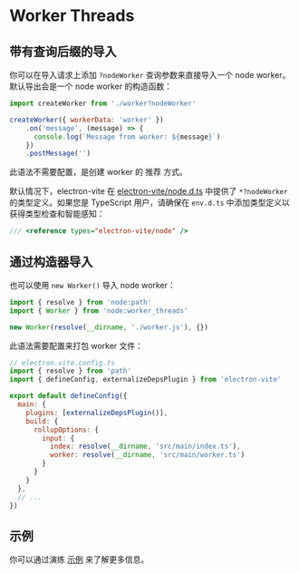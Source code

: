 # Worker Threads

## 带有查询后缀的导入

你可以在导入请求上添加 `?nodeWorker` 查询参数来直接导入一个 node worker。默认导出会是一个 node worker 的构造函数：

```js
import createWorker from './worker?nodeWorker'

createWorker({ workerData: 'worker' })
    .on('message', (message) => {
      console.log(`Message from worker: ${message}`)
    })
    .postMessage('')
```

此语法不需要配置，是创建 worker 的 推荐 方式。

默认情况下，electron-vite 在 [electron-vite/node.d.ts](https://github.com/alex8088/electron-vite/blob/master/node.d.ts) 中提供了 `*?nodeWorker` 的类型定义。如果您是 TypeScript 用户，请确保在 `env.d.ts` 中添加类型定义以获得类型检查和智能感知：

```js
/// <reference types="electron-vite/node" />
```

## 通过构造器导入

也可以使用 `new Worker()` 导入 node worker：

```js
import { resolve } from 'node:path'
import { Worker } from 'node:worker_threads'

new Worker(resolve(__dirname, './worker.js'), {})
```

此语法需要配置来打包 worker 文件：

```js
// electron.vite.config.ts
import { resolve } from 'path'
import { defineConfig, externalizeDepsPlugin } from 'electron-vite'

export default defineConfig({
  main: {
    plugins: [externalizeDepsPlugin()],
    build: {
      rollupOptions: {
        input: {
          index: resolve(__dirname, 'src/main/index.ts'),
          worker: resolve(__dirname, 'src/main/worker.ts')
        }
      }
    }
  },
  // ...
})
```

## 示例

你可以通过演练 [示例](https://github.com/alex8088/electron-vite-worker-example) 来了解更多信息。
